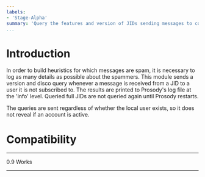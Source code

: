 ```yaml
---
labels:
- 'Stage-Alpha'
summary: 'Query the features and version of JIDs sending messages to contacts they are not subscribed to.'
...
```


Introduction
============

In order to build heuristics for which messages are spam, it is necessary to
log as many details as possible about the spammers. This module sends a
version and disco query whenever a message is received from a JID to a user it
is not subscribed to. The results are printed to Prosody's log file at the
'info' level. Queried full JIDs are not queried again until Prosody restarts.

The queries are sent regardless of whether the local user exists, so it does
not reveal if an account is active.

Compatibility
=============

  ----- -------
  0.9   Works
  ----- -------
